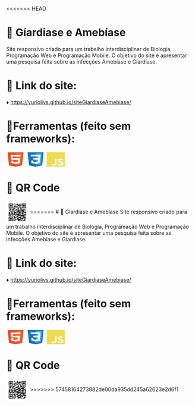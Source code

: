 <<<<<<< HEAD
# 🦠 Gíardiase e Amebíase
Site responsivo criado para um trabalho interdisciplinar de Biologia, Programação Web e Programação Mobile. O objetivo do site é apresentar uma pesquisa feita sobre as infecções Amebíase e Gíardiase.

# 🔗 Link do site:
♦ https://yuriolivs.github.io/siteGiardiaseAmebiase/

# 🔧Ferramentas (feito sem frameworks):
<div style="display: inline_block">
    <img align="center" alt="Yuri-HTML" height="40" width="50" src="https://raw.githubusercontent.com/devicons/devicon/master/icons/html5/html5-original.svg">
    <img align="center" alt="Yuri-CSS" height="40" width="50" src="https://raw.githubusercontent.com/devicons/devicon/master/icons/css3/css3-original.svg">
    <img align="center" alt="Yuri-Js" height="40" width="50" src="https://raw.githubusercontent.com/devicons/devicon/master/icons/javascript/javascript-plain.svg">
</div> 

# 🤳 QR Code
<img align="center" alt="QR-Code" height="60" widhth="60" src="img/qrcode.png">
=======
# 🦠 Gíardiase e Amebíase
Site responsivo criado para um trabalho interdisciplinar de Biologia, Programação Web e Programação Mobile. O objetivo do site é apresentar uma pesquisa feita sobre as infecções Amebíase e Gíardiase.

# 🔗 Link do site:
♦ https://yuriolivs.github.io/siteGiardiaseAmebiase/

# 🔧Ferramentas (feito sem frameworks):
<div style="display: inline_block">
    <img align="center" alt="Yuri-HTML" height="40" width="50" src="https://raw.githubusercontent.com/devicons/devicon/master/icons/html5/html5-original.svg">
    <img align="center" alt="Yuri-CSS" height="40" width="50" src="https://raw.githubusercontent.com/devicons/devicon/master/icons/css3/css3-original.svg">
    <img align="center" alt="Yuri-Js" height="40" width="50" src="https://raw.githubusercontent.com/devicons/devicon/master/icons/javascript/javascript-plain.svg">
</div> 

# 🤳 QR Code
<img align="center" alt="QR-Code" height="60" widhth="60" src="img/qrcode.png">
>>>>>>> 57458164273882de00da935dd245a62623e2d6f1
